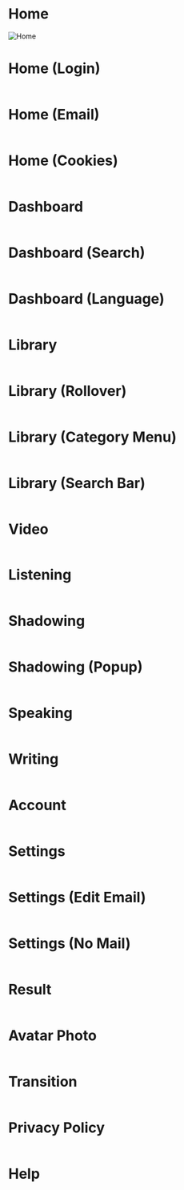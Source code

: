# Home
<p><img src="/images/00a-home.jpg" alt="Home"/></p>

# Home (Login)
<p><img src="/images/00b-home-login.jpg" alt=""/></p>

# Home (Email)
<p><img src="/images/00c-home-email.jpg" alt=""/></p>

# Home (Cookies)
<p><img src="/images/00d-home-cookies.jpg" alt=""/></p>

# Dashboard
<p><img src="/images/01a-dashboard.jpg" alt=""/></p>

# Dashboard (Search)
<p><img src="/images/01b-dashboard-search.jpg" alt=""/></p>

# Dashboard (Language)
<p><img src="/images/01c-dashboard-language.jpg" alt=""/></p>

# Library
<p><img src="/images/02a-library.jpg" alt=""/></p>

# Library (Rollover)
<p><img src="/images/02b-library-rollover.jpg" alt=""/></p>

# Library (Category Menu)
<p><img src="/images/02c-library-category-menu.png" alt=""/></p>

# Library (Search Bar)
<p><img src="/images/02d-search-bar.png" alt=""/></p>

# Video
<p><img src="/images/03a-video.jpg" alt=""/></p>

# Listening
<p><img src="/images/04a-listening.jpg" alt=""/></p>

# Shadowing
<p><img src="/images/05a-shadowing.jpg" alt=""/></p>

# Shadowing (Popup)
<p><img src="/images/05b-shadowing-popup.jpg" alt=""/></p>

# Speaking
<p><img src="/images/06a-speaking.jpg" alt=""/></p>

# Writing
<p><img src="/images/07a-writing.jpg" alt=""/></p>

# Account
<p><img src="/images/08a-account.jpg" alt=""/></p>

# Settings
<p><img src="/images/09a-settings.jpg" alt=""/></p>

# Settings (Edit Email)
<p><img src="/images/09b-settings-edite-mail.jpg" alt=""/></p>

# Settings (No Mail)
<p><img src="/images/09c-settings-no-mail.jpg" alt=""/></p>

# Result
<p><img src="/images/10a-result.jpg" alt=""/></p>

# Avatar Photo
<p><img src="/images/10b-avatar-photo.jpg" alt=""/></p>

# Transition
<p><img src="/images/10c-transition.jpg" alt=""/></p>

# Privacy Policy
<p><img src="/images/10d-privacy-policy.jpg" alt=""/></p>

# Help
<p><img src="/images/10e-help.jpg" alt=""/></p>

